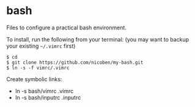 # bash

Files to configure a practical bash environment.

To install, run the following from your terminal: (you may want to backup your
existing `~/.vimrc` first)

```
$ cd
$ git clone https://github.com/nicoben/my-bash.git
$ ln -s -f vimrc/.vimrc
```
Create symbolic links:
- ln -s bash/vimrc .vimrc
- ln -s bash/inputrc .inputrc
